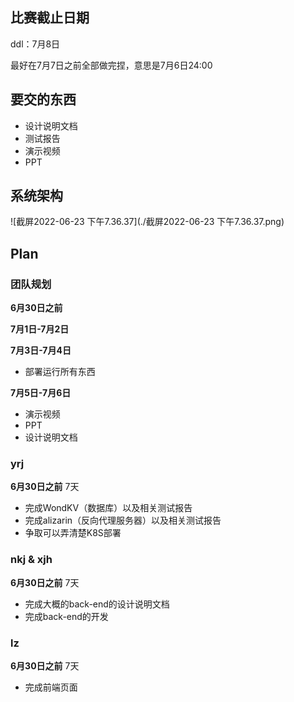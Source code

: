 ## 比赛截止日期

ddl：7月8日

最好在7月7日之前全部做完捏，意思是7月6日24:00

## 要交的东西

* 设计说明文档
* 测试报告
* 演示视频
* PPT

## 系统架构

![截屏2022-06-23 下午7.36.37](./截屏2022-06-23 下午7.36.37.png)

## Plan

### 团队规划

**6月30日之前**



**7月1日-7月2日**



**7月3日-7月4日**

* 部署运行所有东西

**7月5日-7月6日**

* 演示视频
* PPT
* 设计说明文档

### yrj

**6月30日之前** 7天

* 完成WondKV（数据库）以及相关测试报告
* 完成alizarin（反向代理服务器）以及相关测试报告
* 争取可以弄清楚K8S部署

### nkj & xjh

**6月30日之前** 7天

* 完成大概的back-end的设计说明文档
* 完成back-end的开发

### lz

**6月30日之前** 7天

* 完成前端页面





